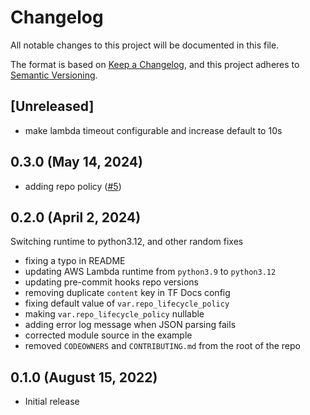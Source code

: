 # Changelog
All notable changes to this project will be documented in this file.

The format is based on [Keep a Changelog](https://keepachangelog.com/en/1.0.0/),
and this project adheres to [Semantic Versioning](https://semver.org/spec/v2.0.0.html).

## [Unreleased]

* make lambda timeout configurable and increase default to 10s

## 0.3.0 (May 14, 2024)

* adding repo policy ([#5])

[#5]: https://github.com/tradeparadigm/terraform-aws-ecr-repo-lambda/pull/5

## 0.2.0 (April 2, 2024)

Switching runtime to python3.12, and other random fixes

* fixing a typo in README
* updating AWS Lambda runtime from `python3.9` to `python3.12`
* updating pre-commit hooks repo versions
* removing duplicate `content` key in TF Docs config
* fixing default value of `var.repo_lifecycle_policy`
* making `var.repo_lifecycle_policy` nullable
* adding error log message when JSON parsing fails
* corrected module source in the example
* removed `CODEOWNERS` and `CONTRIBUTING.md` from the root of the repo

## 0.1.0 (August 15, 2022)

* Initial release
